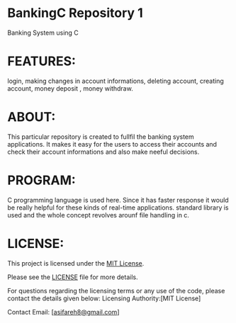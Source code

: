 # BankingC  Repository 1
Banking System using C 

# FEATURES:
login, making changes in account informations, deleting account, creating account, money deposit , money withdraw.

# ABOUT:
This particular repository is created to fullfil the banking system applications. It makes it easy for the users to access their accounts and check their account informations and also make neeful decisions.

# PROGRAM:
C programming language is used here. Since it has faster response it would be really helpful for these kinds of real-time applications.
standard library is used and the whole concept revolves arounf file handling in c.

# LICENSE:
This project is licensed under the [MIT License](LICENSE).

Please see the [LICENSE](LICENSE) file for more details.

For questions regarding the licensing terms or any use of the code, please contact the details given below:
Licensing Authority:[MIT License]

Contact Email: [asifareh8@gmail.com]

